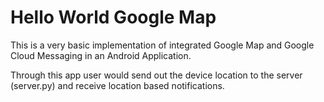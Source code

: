 Hello World Google Map
===================

This is a very basic implementation of integrated Google Map and Google Cloud Messaging in an Android Application.

Through this app user would send out the device location to the server (server.py) and receive location based notifications.  
